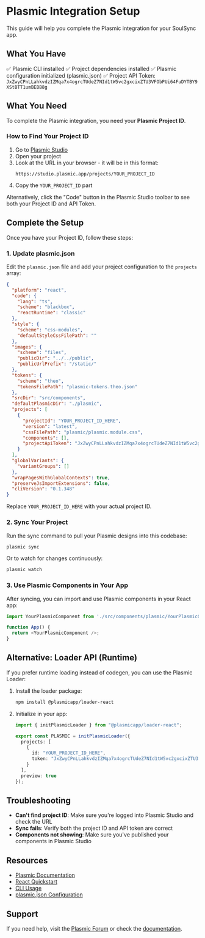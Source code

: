 # Plasmic Integration Setup

This guide will help you complete the Plasmic integration for your SoulSync app.

## What You Have

✅ Plasmic CLI installed
✅ Project dependencies installed
✅ Plasmic configuration initialized (plasmic.json)
✅ Project API Token: `JxZwyCPnLLahkvdzIZMqa7x4ogrcTUdeZ7NId1tW5vc2gxcixZTU3VFObPUi64FuDYTBY9XStBTT1umBEBB8g`

## What You Need

To complete the Plasmic integration, you need your **Plasmic Project ID**.

### How to Find Your Project ID

1. Go to [Plasmic Studio](https://studio.plasmic.app)
2. Open your project
3. Look at the URL in your browser - it will be in this format:
   ```
   https://studio.plasmic.app/projects/YOUR_PROJECT_ID
   ```
4. Copy the `YOUR_PROJECT_ID` part

Alternatively, click the "Code" button in the Plasmic Studio toolbar to see both your Project ID and API Token.

## Complete the Setup

Once you have your Project ID, follow these steps:

### 1. Update plasmic.json

Edit the `plasmic.json` file and add your project configuration to the `projects` array:

```json
{
  "platform": "react",
  "code": {
    "lang": "ts",
    "scheme": "blackbox",
    "reactRuntime": "classic"
  },
  "style": {
    "scheme": "css-modules",
    "defaultStyleCssFilePath": ""
  },
  "images": {
    "scheme": "files",
    "publicDir": "../../public",
    "publicUrlPrefix": "/static/"
  },
  "tokens": {
    "scheme": "theo",
    "tokensFilePath": "plasmic-tokens.theo.json"
  },
  "srcDir": "src/components",
  "defaultPlasmicDir": "./plasmic",
  "projects": [
    {
      "projectId": "YOUR_PROJECT_ID_HERE",
      "version": "latest",
      "cssFilePath": "plasmic/plasmic.module.css",
      "components": [],
      "projectApiToken": "JxZwyCPnLLahkvdzIZMqa7x4ogrcTUdeZ7NId1tW5vc2gxcixZTU3VFObPUi64FuDYTBY9XStBTT1umBEBB8g"
    }
  ],
  "globalVariants": {
    "variantGroups": []
  },
  "wrapPagesWithGlobalContexts": true,
  "preserveJsImportExtensions": false,
  "cliVersion": "0.1.348"
}
```

Replace `YOUR_PROJECT_ID_HERE` with your actual project ID.

### 2. Sync Your Project

Run the sync command to pull your Plasmic designs into this codebase:

```bash
plasmic sync
```

Or to watch for changes continuously:

```bash
plasmic watch
```

### 3. Use Plasmic Components in Your App

After syncing, you can import and use Plasmic components in your React app:

```typescript
import YourPlasmicComponent from './src/components/plasmic/YourPlasmicComponent';

function App() {
  return <YourPlasmicComponent />;
}
```

## Alternative: Loader API (Runtime)

If you prefer runtime loading instead of codegen, you can use the Plasmic Loader:

1. Install the loader package:
   ```bash
   npm install @plasmicapp/loader-react
   ```

2. Initialize in your app:
   ```typescript
   import { initPlasmicLoader } from "@plasmicapp/loader-react";
   
   export const PLASMIC = initPlasmicLoader({
     projects: [
       {
         id: "YOUR_PROJECT_ID_HERE",
         token: "JxZwyCPnLLahkvdzIZMqa7x4ogrcTUdeZ7NId1tW5vc2gxcixZTU3VFObPUi64FuDYTBY9XStBTT1umBEBB8g"
       }
     ],
     preview: true
   });
   ```

## Troubleshooting

- **Can't find project ID**: Make sure you're logged into Plasmic Studio and check the URL
- **Sync fails**: Verify both the project ID and API token are correct
- **Components not showing**: Make sure you've published your components in Plasmic Studio

## Resources

- [Plasmic Documentation](https://docs.plasmic.app/)
- [React Quickstart](https://docs.plasmic.app/learn/react-quickstart/)
- [CLI Usage](https://docs.plasmic.app/learn/cli/)
- [plasmic.json Configuration](https://docs.plasmic.app/learn/plasmic-json/)

## Support

If you need help, visit the [Plasmic Forum](https://forum.plasmic.app/) or check the [documentation](https://docs.plasmic.app/).
